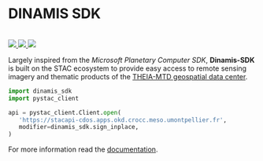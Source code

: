 # DINAMIS SDK

<br>
<a href="https://forgemia.inra.fr/cdos-pub/dinamis-sdk/-/releases">
<img src="https://forgemia.inra.fr/cdos-pub/dinamis-sdk/-/badges/release.svg">
</a>
<a href="https://forgemia.inra.fr/cdos-pub/dinamis-sdk/-/commits/main">
<img src="https://forgemia.inra.fr/cdos-pub/dinamis-sdk/badges/main/pipeline.svg">
</a>
<a href="LICENSE">
<img src="https://img.shields.io/badge/License-Apache%202.0-blue.svg">
</a>

Largely inspired from the *Microsoft Planetary Computer SDK*, **Dinamis-SDK** is 
built on the STAC ecosystem to provide easy access to remote sensing imagery
and thematic products of the [THEIA-MTD geospatial data center](https://home-cdos.apps.okd.crocc.meso.umontpellier.fr/).

```python
import dinamis_sdk
import pystac_client

api = pystac_client.Client.open(
   'https://stacapi-cdos.apps.okd.crocc.meso.umontpellier.fr',
   modifier=dinamis_sdk.sign_inplace,
)
```

For more information read the 
[documentation](https://cdos-pub.pages.mia.inra.fr/dinamis-sdk).
